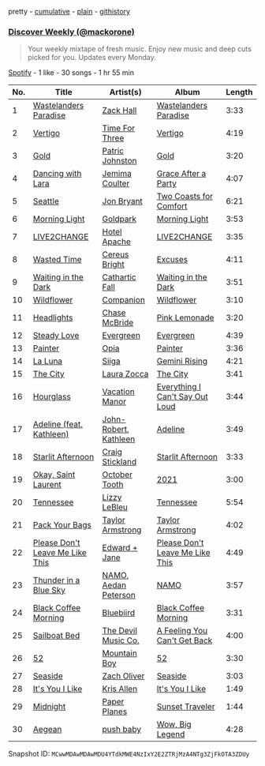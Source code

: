 pretty - [cumulative](/playlists/cumulative/37i9dQZEVXcRuMXvgjbNNg.md) - [plain](/playlists/plain/37i9dQZEVXcRuMXvgjbNNg) - [githistory](https://github.githistory.xyz/mackorone/spotify-playlist-archive/blob/main/playlists/plain/37i9dQZEVXcRuMXvgjbNNg)

### [Discover Weekly \(@mackorone\)](https://open.spotify.com/playlist/37i9dQZEVXcRuMXvgjbNNg)

> Your weekly mixtape of fresh music\. Enjoy new music and deep cuts picked for you\. Updates every Monday.

[Spotify](https://open.spotify.com/user/spotify) - 1 like - 30 songs - 1 hr 55 min

| No. | Title | Artist(s) | Album | Length |
|---|---|---|---|---|
| 1 | [Wastelanders Paradise](https://open.spotify.com/track/0WRWaMxWH6UENygl1MjrNV) | [Zack Hall](https://open.spotify.com/artist/3phKKoGwK35CYmLZ3EmLay) | [Wastelanders Paradise](https://open.spotify.com/album/2s03AxNA7sBfBUQY1IBzYY) | 3:33 |
| 2 | [Vertigo](https://open.spotify.com/track/63JsZ9vke7gIZrH5xm7XJJ) | [Time For Three](https://open.spotify.com/artist/5GK2hLwkSIVQSaQMTAmLbk) | [Vertigo](https://open.spotify.com/album/5XxWjn3pQ0lKUeZi1eiDNo) | 4:19 |
| 3 | [Gold](https://open.spotify.com/track/0RvdX5BZvC0oSKP5LieMUH) | [Patric Johnston](https://open.spotify.com/artist/6R7zdJe3ureDg62TSgHTPH) | [Gold](https://open.spotify.com/album/2zSp50kFY2PwvqhwCOQu7g) | 3:20 |
| 4 | [Dancing with Lara](https://open.spotify.com/track/7Jso4T2UV5s9JhWViJSHTF) | [Jemima Coulter](https://open.spotify.com/artist/3fACmIrcE5VThQfuYpOJzc) | [Grace After a Party](https://open.spotify.com/album/6WJ22PCOzQ79tmQnI7sCKl) | 4:07 |
| 5 | [Seattle](https://open.spotify.com/track/1psynyQxKkDCM9Z0fyCB5L) | [Jon Bryant](https://open.spotify.com/artist/2gzH4rGNFJeNg13yv2uI4L) | [Two Coasts for Comfort](https://open.spotify.com/album/2DwXkxKGEMsebxJbrtzYUi) | 6:21 |
| 6 | [Morning Light](https://open.spotify.com/track/6JX1bKlX3oggD55jA1IosK) | [Goldpark](https://open.spotify.com/artist/410AZAjsHSKP8VDsYcU47z) | [Morning Light](https://open.spotify.com/album/6UDZU4e2ybgHwUV62yIiFh) | 3:53 |
| 7 | [LIVE2CHANGE](https://open.spotify.com/track/6CzcMBQY9DBWFU8O1txod0) | [Hotel Apache](https://open.spotify.com/artist/2zKbqRqx22axcZA2mUw71Y) | [LIVE2CHANGE](https://open.spotify.com/album/4D7geuPfcL265ienWJ5eqT) | 3:35 |
| 8 | [Wasted Time](https://open.spotify.com/track/27Zq86xQC7F8HekC5gHXsg) | [Cereus Bright](https://open.spotify.com/artist/3zt4I5TLIb0Z9RigaiHe5G) | [Excuses](https://open.spotify.com/album/1SkyQQYMVEndQV77xPhYFH) | 4:11 |
| 9 | [Waiting in the Dark](https://open.spotify.com/track/79uyzDUkfaxQZfKRtsqqjF) | [Cathartic Fall](https://open.spotify.com/artist/34hoESwT0i65olCa02BdhO) | [Waiting in the Dark](https://open.spotify.com/album/6rYbWyyERqhA65Yh3KHIF6) | 3:51 |
| 10 | [Wildflower](https://open.spotify.com/track/3OEjGn2FGofNuOl1LV4FpK) | [Companion](https://open.spotify.com/artist/5oG2EMrSn6KA6HIwykWfmo) | [Wildflower](https://open.spotify.com/album/6BsS25etquuex6Yw23cCyu) | 3:10 |
| 11 | [Headlights](https://open.spotify.com/track/7c734QggH0iZquSQzaALwQ) | [Chase McBride](https://open.spotify.com/artist/6RlaScSXjYLYi4RAq4FgCX) | [Pink Lemonade](https://open.spotify.com/album/0YNvSDsHoW2WsfwnbpYcZT) | 3:20 |
| 12 | [Steady Love](https://open.spotify.com/track/1edyR651JIWLDCN0G75t3n) | [Evergreen](https://open.spotify.com/artist/1LEZ2w7TG8q9UsihNxgizY) | [Evergreen](https://open.spotify.com/album/2JwZ3xQaS1c7gPqJxMg3a5) | 4:39 |
| 13 | [Painter](https://open.spotify.com/track/1qTGSJ55Qo0BSJTafiTbYO) | [Opia](https://open.spotify.com/artist/70zHrrrPfBkVV44AEhFyyh) | [Painter](https://open.spotify.com/album/0UquT39P9hZVQvXpuuuNVa) | 3:36 |
| 14 | [La Luna](https://open.spotify.com/track/7yLG8MIk99PFcnS0q2QbA9) | [Siiga](https://open.spotify.com/artist/0clzNEJT9mlytQHxiXV1AH) | [Gemini Rising](https://open.spotify.com/album/0mgv9NIk0ZbVu5Evoj0E7k) | 4:21 |
| 15 | [The City](https://open.spotify.com/track/58gvTZSWei1plTDPQIqXfD) | [Laura Zocca](https://open.spotify.com/artist/43sKBGtNLR3Ovs81KWzQg7) | [The City](https://open.spotify.com/album/1XbD968N9Kh3NsAG5sDYMS) | 3:41 |
| 16 | [Hourglass](https://open.spotify.com/track/5urPjFBeFt6Qx8Y73dcstc) | [Vacation Manor](https://open.spotify.com/artist/6lcBiGiT3dlyDMjBBtfyfS) | [Everything I Can't Say Out Loud](https://open.spotify.com/album/52VL59zJoKwSK8vbocBFdu) | 3:44 |
| 17 | [Adeline \(feat\. Kathleen\)](https://open.spotify.com/track/4upefrum9ayh1aAgo52f4k) | [John\-Robert](https://open.spotify.com/artist/5zlnl1lFTTaETmaKci4V6j), [Kathleen](https://open.spotify.com/artist/6UqUYZ8pMGiYhuyIcsH61y) | [Adeline](https://open.spotify.com/album/5vhWPJmfv17WuWHpmMtbUb) | 3:49 |
| 18 | [Starlit Afternoon](https://open.spotify.com/track/7IKwSGK9TCujwRbfhaqVr9) | [Craig Stickland](https://open.spotify.com/artist/6wBV2mHGWBe2Mz4jZJi21K) | [Starlit Afternoon](https://open.spotify.com/album/6rnqlc28MTOPYNStVg4x8I) | 3:33 |
| 19 | [Okay, Saint Laurent](https://open.spotify.com/track/2imaPIi0SzIERouU5yFxmf) | [October Tooth](https://open.spotify.com/artist/1vwb2e3nTwu2n2eDVGRFeu) | [2021](https://open.spotify.com/album/4d9DTKunJAsFL0g99ndvD0) | 3:00 |
| 20 | [Tennessee](https://open.spotify.com/track/1NuRdepUMCGNgZJoi1R9Ov) | [Lizzy LeBleu](https://open.spotify.com/artist/33zqILedolFKP2PPiTgroc) | [Tennessee](https://open.spotify.com/album/6fQbRZJWGE6S0BNVVJYtJj) | 5:54 |
| 21 | [Pack Your Bags](https://open.spotify.com/track/7DpZw1IDuARHyLZGHaX11u) | [Taylor Armstrong](https://open.spotify.com/artist/3CVk2LzA3zH6FBAXuPbnhc) | [Taylor Armstrong](https://open.spotify.com/album/5TrYrBIqLcOYdNq6EWzA9S) | 4:02 |
| 22 | [Please Don't Leave Me Like This](https://open.spotify.com/track/5kHOJBsrPtRd1CvDv7MbbT) | [Edward + Jane](https://open.spotify.com/artist/7qKlVF6fwMhr3bunqFWfdf) | [Please Don't Leave Me Like This](https://open.spotify.com/album/1XQhNoqoViCmqNFsPYwwEB) | 4:49 |
| 23 | [Thunder in a Blue Sky](https://open.spotify.com/track/5tcVIYoYjLUAjJaGUUqIHQ) | [NAMO](https://open.spotify.com/artist/31KYx1uzK5WCWuCqhpdfjI), [Aedan Peterson](https://open.spotify.com/artist/1VHMqW5fR2reDTnB6MDfrU) | [NAMO](https://open.spotify.com/album/57OLwwcsfjlcBB1TKjYWoJ) | 3:57 |
| 24 | [Black Coffee Morning](https://open.spotify.com/track/7nZ6lBIjTwgYmWavZkACoz) | [Bluebiird](https://open.spotify.com/artist/6WQtjMVyfW5S8wyuCudWFd) | [Black Coffee Morning](https://open.spotify.com/album/4pnbk8DZdPbKwAPAbhiLWM) | 3:31 |
| 25 | [Sailboat Bed](https://open.spotify.com/track/505efRxrEceMhycjn1BWcC) | [The Devil Music Co.](https://open.spotify.com/artist/47X9AuO8xyIpr0n141v1lJ) | [A Feeling You Can't Get Back](https://open.spotify.com/album/51X7NsvH0GKvFWOjslVVmN) | 4:00 |
| 26 | [52](https://open.spotify.com/track/2rZplMsktFbdY4Pn0mtE45) | [Mountain Boy](https://open.spotify.com/artist/3qEnPaVdXvWJz4JZfRdqw7) | [52](https://open.spotify.com/album/2wWk5RNPKusFzEuPGxx2HQ) | 3:30 |
| 27 | [Seaside](https://open.spotify.com/track/4uVvnCQfdDicNXXRx6Xm2S) | [Zach Oliver](https://open.spotify.com/artist/3mUGzseAIqVvSM5m3vJ4GX) | [Seaside](https://open.spotify.com/album/2qEXXD8UAoBUxK1bOTQ0Qg) | 3:03 |
| 28 | [It's You I Like](https://open.spotify.com/track/7qAD3LuNLBVLf1CqB8Wz7A) | [Kris Allen](https://open.spotify.com/artist/2zwHaEmXxX6DTv4i8ajNCM) | [It's You I Like](https://open.spotify.com/album/5RO11pYtr05h1XPghn6C8n) | 1:49 |
| 29 | [Midnight](https://open.spotify.com/track/1ru2yZCJsLgHuiFJr506BV) | [Paper Planes](https://open.spotify.com/artist/432wkHSzPV1QWA9A9Ioz6h) | [Sunset Traveler](https://open.spotify.com/album/6mRDTbYQi7iQEbrCtAHibh) | 1:44 |
| 30 | [Aegean](https://open.spotify.com/track/71tp7tY2Ji1ah4ML6aGnUc) | [push baby](https://open.spotify.com/artist/42TwJzIZt9eGsG1njt7wET) | [Wow, Big Legend](https://open.spotify.com/album/5bBq0I7swjttY0Sh5HgfYn) | 4:28 |

Snapshot ID: `MCwwMDAwMDAwMDU4YTdkMWE4NzIxY2E2ZTRjMzA4NTg3ZjFkOTA3ZDUy`
